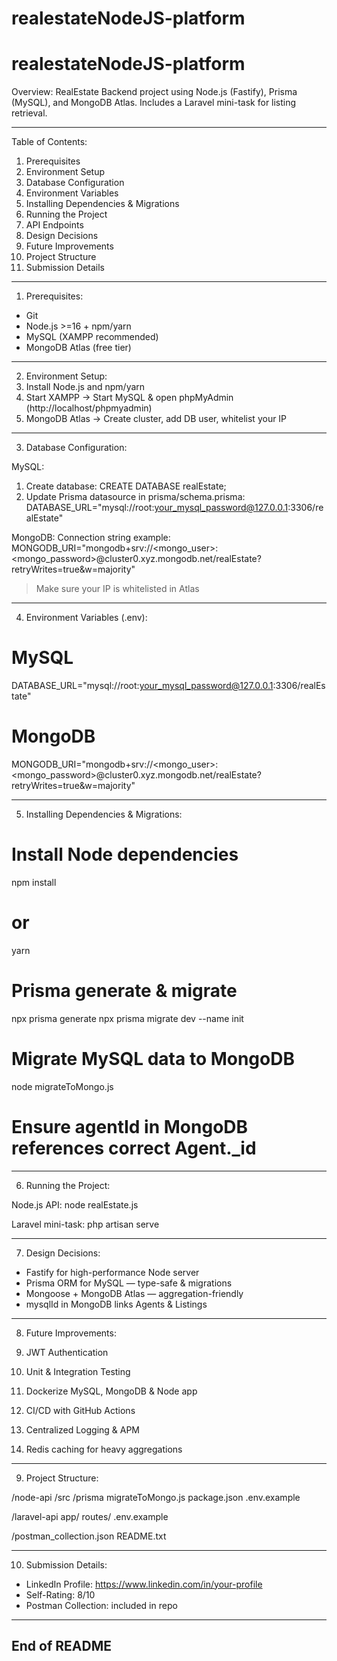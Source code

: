 # realestateNodeJS-platform
# realestateNodeJS-platform

Overview:
RealEstate Backend project using Node.js (Fastify), Prisma (MySQL), and MongoDB Atlas.
Includes a Laravel mini-task for listing retrieval.

------------------------------------------------------------
Table of Contents:
1. Prerequisites
2. Environment Setup
3. Database Configuration
4. Environment Variables
5. Installing Dependencies & Migrations
6. Running the Project
7. API Endpoints
8. Design Decisions
9. Future Improvements
10. Project Structure
11. Submission Details
------------------------------------------------------------

1. Prerequisites:
- Git
- Node.js >=16 + npm/yarn
- MySQL (XAMPP recommended)
- MongoDB Atlas (free tier)

------------------------------------------------------------
2. Environment Setup:
1. Install Node.js and npm/yarn
2. Start XAMPP → Start MySQL & open phpMyAdmin (http://localhost/phpmyadmin)
3. MongoDB Atlas → Create cluster, add DB user, whitelist your IP

------------------------------------------------------------
3. Database Configuration:

MySQL:
1. Create database:
   CREATE DATABASE realEstate;
2. Update Prisma datasource in prisma/schema.prisma:
   DATABASE_URL="mysql://root:your_mysql_password@127.0.0.1:3306/realEstate"

MongoDB:
Connection string example:
   MONGODB_URI="mongodb+srv://<mongo_user>:<mongo_password>@cluster0.xyz.mongodb.net/realEstate?retryWrites=true&w=majority"
> Make sure your IP is whitelisted in Atlas

------------------------------------------------------------
4. Environment Variables (.env):

# MySQL
DATABASE_URL="mysql://root:your_mysql_password@127.0.0.1:3306/realEstate"

# MongoDB
MONGODB_URI="mongodb+srv://<mongo_user>:<mongo_password>@cluster0.xyz.mongodb.net/realEstate?retryWrites=true&w=majority"

------------------------------------------------------------
5. Installing Dependencies & Migrations:

# Install Node dependencies
npm install
# or
yarn

# Prisma generate & migrate
npx prisma generate
npx prisma migrate dev --name init

# Migrate MySQL data to MongoDB
node migrateToMongo.js
# Ensure agentId in MongoDB references correct Agent._id

------------------------------------------------------------
6. Running the Project:

Node.js API:
node realEstate.js

Laravel mini-task:
php artisan serve

------------------------------------------------------------
7. Design Decisions:

- Fastify for high-performance Node server
- Prisma ORM for MySQL — type-safe & migrations
- Mongoose + MongoDB Atlas — aggregation-friendly
- mysqlId in MongoDB links Agents & Listings

------------------------------------------------------------
8. Future Improvements:

1. JWT Authentication
2. Unit & Integration Testing
3. Dockerize MySQL, MongoDB & Node app
4. CI/CD with GitHub Actions
5. Centralized Logging & APM
6. Redis caching for heavy aggregations

------------------------------------------------------------
9. Project Structure:

/node-api
  /src
  /prisma
  migrateToMongo.js
  package.json
  .env.example

/laravel-api
  app/
  routes/
  .env.example

/postman_collection.json
README.txt

------------------------------------------------------------
10. Submission Details:

- LinkedIn Profile: https://www.linkedin.com/in/your-profile
- Self-Rating: 8/10
- Postman Collection: included in repo

------------------------------------------------------------
End of README
------------------------------------------------------------
